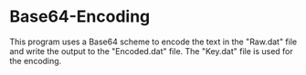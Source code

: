 # Base64-Encoding
This program uses a Base64 scheme to encode the text in the "Raw.dat" file and write the output to the "Encoded.dat" file.  The "Key.dat" file is used for the encoding.
